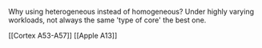 Why using heterogeneous instead of homogeneous? Under highly varying workloads, not always the same 'type of core' the best one. 

[[Cortex A53-A57]]
[[Apple A13]]

